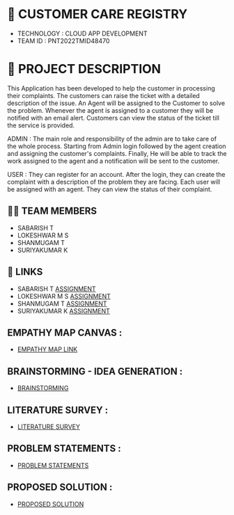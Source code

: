 # 🛃 CUSTOMER CARE REGISTRY

- TECHNOLOGY : CLOUD APP DEVELOPMENT
- TEAM ID     : PNT2022TMID48470

# 📒 PROJECT DESCRIPTION

This Application has been developed to help the customer in processing their complaints.  The customers can raise the ticket with a detailed description of the issue.  An Agent will be assigned to the Customer to solve the problem.  Whenever the agent is assigned to a customer they will be notified with an email alert.  Customers can view the status of the ticket till the service is provided.

 ADMIN :
 The main role and responsibility of the admin are to take care of the whole process.  Starting from Admin login followed by the agent creation and assigning the customer's complaints.  Finally, He will be able to track the work assigned to the agent and a notification will be sent to the customer.

 USER :
 They can register for an account.  After the login, they can create the complaint with a description of the problem they are facing.  Each user will be assigned with an agent.  They can view the status of their complaint.


## 🧑🏻‍ TEAM MEMBERS

- SABARISH T   
- LOKESHWAR M S
- SHANMUGAM T
- SURIYAKUMAR K


## 🔗 LINKS
- SABARISH T          [ASSIGNMENT](https://github.com/IBM-EPBL/IBM-Project-15708-1659603319/tree/main/Assignments/Team%20Lead) 
- LOKESHWAR M S     [ASSIGNMENT](https://github.com/IBM-EPBL/IBM-Project-15708-1659603319/tree/main/Assignments/Team%20Member%201)
- SHANMUGAM T       [ASSIGNMENT](https://github.com/IBM-EPBL/IBM-Project-15708-1659603319/tree/main/Assignments/Team%20Member%202)
- SURIYAKUMAR K     [ASSIGNMENT](https://github.com/IBM-EPBL/IBM-Project-15708-1659603319/tree/main/Assignments/Team%20Member%203)



## EMPATHY MAP CANVAS :

   - [EMPATHY MAP LINK](https://github.com/IBM-EPBL/IBM-Project-15708-1659603319/blob/main/Project%20Design%20%26%20Planning/Ideation%20Phase/Empathy%20Map%20Canvas.pdf)


## BRAINSTORMING - IDEA GENERATION :

   - [BRAINSTORMING](https://github.com/IBM-EPBL/IBM-Project-15708-1659603319/blob/main/Project%20Design%20%26%20Planning/Ideation%20Phase/Brainstorming-%20Idea%20Generation-%20Prioritizaation%20Template.pdf)


## LITERATURE SURVEY :

   - [LITERATURE SURVEY](https://github.com/IBM-EPBL/IBM-Project-15708-1659603319/blob/main/Project%20Design%20%26%20Planning/Ideation%20Phase/Literature%20Survey.pdf)


## PROBLEM STATEMENTS :

   - [PROBLEM STATEMENTS](https://github.com/IBM-EPBL/IBM-Project-15708-1659603319/blob/main/Project%20Design%20%26%20Planning/Ideation%20Phase/Problem%20Statements%20.pdf)



## PROPOSED SOLUTION :

   - [PROPOSED SOLUTION](https://github.com/IBM-EPBL/IBM-Project-15708-1659603319/blob/main/Project%20Design%20%26%20Planning/Project%20Design%20Phase%20I/Proposed%20Solution.pdf)
